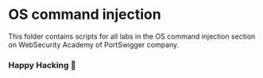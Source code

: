 # OS command injection
This folder contains scripts for all labs in the OS command injection section on WebSecurity Academy of PortSwigger company.

### Happy Hacking 👾

